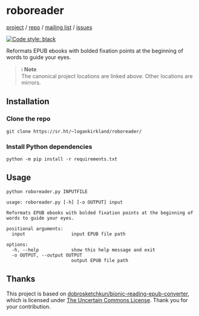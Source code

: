 roboreader
==========

[project](https://sr.ht/~logankirkland/roboreader/) / 
[repo](https://git.sr.ht/~logankirkland/roboreader) / 
[mailing list](https://lists.sr.ht/~logankirkland/roboreader) /
[issues](https://todo.sr.ht/~logankirkland/roboreader)

[![Code style: black](https://img.shields.io/badge/code%20style-black-000000.svg)](https://github.com/psf/black)

Reformats EPUB ebooks with bolded fixation points at the beginning 
of words to guide your eyes.

> ℹ️ **Note**  
> The canonical project locations are linked above. Other locations are mirrors.

Installation
------------

### Clone the repo

```shell
git clone https://sr.ht/~logankirkland/roboreader/
```

### Install Python dependencies

```shell
python -m pip install -r requirements.txt
```

Usage
-----

```shell
python roboreader.py INPUTFILE
```

```
usage: roboreader.py [-h] [-o OUTPUT] input

Reformats EPUB ebooks with bolded fixation points at the beginning of 
words to guide your eyes.

positional arguments:
  input                 input EPUB file path

options:
  -h, --help            show this help message and exit
  -o OUTPUT, --output OUTPUT
                        output EPUB file path
```

Thanks
------

This project is based on 
[dobrosketchkun/bionic-reading-epub-converter](https://github.com/dobrosketchkun/bionic-reading-epub-converter), 
which is licensed under 
[The Uncertain Commons License](https://github.com/dobrosketchkun/bionic-reading-epub-converter/blob/main/LICENSE).
Thank you for your contribution.
